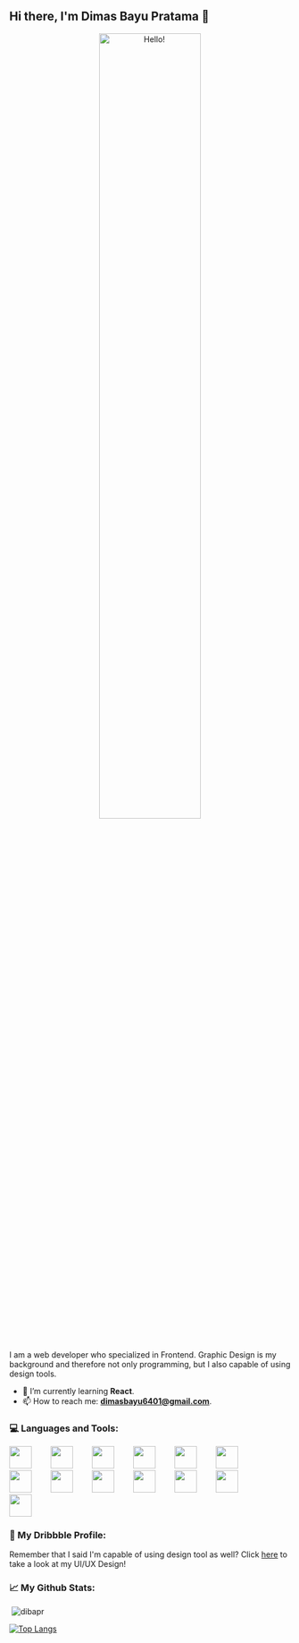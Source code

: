 ## Hi there, I'm Dimas Bayu Pratama 👋

<p align="center">
<picture>
  <img width=60% alt="Hello!" src="https://th.bing.com/th/id/R.c2ce2d82a11c90b05ad4abd796ef2fff?rik=KbfBjIDOTXhn5Q&riu=http%3a%2f%2fgifimage.net%2fwp-content%2fuploads%2f2017%2f09%2fanime-waving-gif-4.gif&ehk=vbF00Xm8Woqb05BN%2bLBaxy8IeV274tMydxR2iBZF9g8%3d&risl=&pid=ImgRaw&r=0">
</picture>
</p>
I am a web developer who specialized in Frontend. Graphic Design is my background and therefore not only programming, but I also capable of using design tools.

- 🌱 I’m currently learning **React**.
- 📫 How to reach me: **dimasbayu6401@gmail.com**.

### 💻 Languages and Tools:</h3>

<a href="#" style="display: inline-block; padding-right: 30px;"><img width=40px src="https://cdn.jsdelivr.net/gh/devicons/devicon/icons/vscode/vscode-original.svg" /></a>
<a href="#" style="display: inline-block; padding-right: 30px;"><img width=40px src="https://cdn.jsdelivr.net/gh/devicons/devicon/icons/visualstudio/visualstudio-plain.svg" /></a>
<a href="#" style="display: inline-block; padding-right: 30px;"><img width=40px src="https://cdn.jsdelivr.net/gh/devicons/devicon/icons/html5/html5-original.svg" /></a>
<a href="#" style="display: inline-block; padding-right: 30px;"><img width=40px src="https://cdn.jsdelivr.net/gh/devicons/devicon/icons/css3/css3-original.svg" /></a>
<a href="#" style="display: inline-block; padding-right: 30px;"><img width=40px src="https://cdn.jsdelivr.net/gh/devicons/devicon/icons/javascript/javascript-original.svg" /></a>
<a href="#" style="display: inline-block; padding-right: 30px;"><img width=40px src="https://cdn.jsdelivr.net/gh/devicons/devicon/icons/php/php-original.svg" /></a>
<a href="#" style="display: inline-block; padding-right: 30px;"><img width=40px src="https://cdn.jsdelivr.net/gh/devicons/devicon/icons/dot-net/dot-net-original.svg" /></a>
<a href="#" style="display: inline-block; padding-right: 30px;"><img width=40px src="https://cdn.jsdelivr.net/gh/devicons/devicon/icons/bootstrap/bootstrap-original.svg" /></a>
<a href="#" style="display: inline-block; padding-right: 30px;"><img width=40px src="https://cdn.jsdelivr.net/gh/devicons/devicon/icons/tailwindcss/tailwindcss-plain.svg" /></a>
<a href="#" style="display: inline-block; padding-right: 30px;"><img width=40px src="https://cdn.jsdelivr.net/gh/devicons/devicon/icons/react/react-original.svg" /></a>
<a href="#" style="display: inline-block; padding-right: 30px;"><img width=40px src="https://cdn.jsdelivr.net/gh/devicons/devicon/icons/nextjs/nextjs-original.svg" /></a>
<a href="#" style="display: inline-block; padding-right: 30px;"><img width=40px src="https://cdn.jsdelivr.net/gh/devicons/devicon/icons/figma/figma-original.svg" /></a>
<a href="#" style="display: inline-block; padding-right: 30px;"><img width=40px src="https://cdn.jsdelivr.net/gh/devicons/devicon/icons/photoshop/photoshop-plain.svg" /></a>

### 🎨 My Dribbble Profile:
Remember that I said I'm capable of using design tool as well? Click [here](https://dribbble.com/dibapr) to take a look at my UI/UX Design!

### 📈 My Github Stats:

<p>&nbsp;<img align="center" src="https://github-readme-stats.vercel.app/api?username=dibapr&show_icons=true&locale=en&theme=radical" alt="dibapr" /></p>

[![Top Langs](https://github-readme-stats.vercel.app/api/top-langs/?username=dibapr&layout=compact)](https://github.com/anuraghazra/github-readme-stats)

